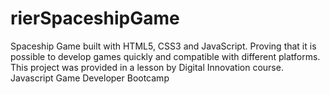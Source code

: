 # rierSpaceshipGame
Spaceship Game built with HTML5, CSS3 and JavaScript. Proving that it is possible to develop games quickly and compatible with different platforms. This project was provided in a lesson by Digital Innovation course. Javascript Game Developer Bootcamp
